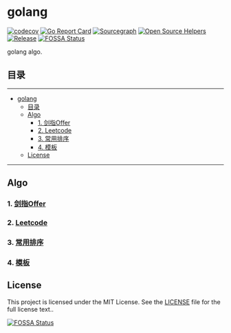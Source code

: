 # golang

[![codecov](https://codecov.io/gh/yiranzai/algo-golang/branch/master/graph/badge.svg)](https://codecov.io/gh/yiranzai/algo-golang)
[![Go Report Card](https://goreportcard.com/badge/github.com/yiranzai/algo-golang)](https://goreportcard.com/report/github.com/yiranzai/algo-golang)
[![Sourcegraph](https://sourcegraph.com/github.com/yiranzai/algo-golang/-/badge.svg)](https://sourcegraph.com/github.com/yiranzai/algo-golang?badge)
[![Open Source Helpers](https://www.codetriage.com/yiranzai/algo-golang/badges/users.svg)](https://www.codetriage.com/yiranzai/algo-golang)
[![Release](https://img.shields.io/github/release/yiranzai/algo-golang.svg?style=flat-square)](https://github.com/yiranzai/algo-golang/releases)
[![FOSSA Status](https://app.fossa.com/api/projects/git%2Bgithub.com%2Fyiranzai%2Falgo-golang.svg?type=shield)](https://app.fossa.com/projects/git%2Bgithub.com%2Fyiranzai%2Falgo-golang?ref=badge_shield)

golang algo.

## 目录

---

<!--ts-->
   * [golang](README.md#golang)
      * [目录](README.md#目录)
      * [Algo](README.md#algo)
         * [1. <a href="./offer/README.md">剑指Offer</a>](README.md#1-剑指offer)
         * [2. <a href="./leetcode/README.md">Leetcode</a>](README.md#2-leetcode)
         * [3. <a href="./sort/README.md">常用排序</a>](README.md#3-常用排序)
         * [4. <a href="./go-algorithm-pattern/README.md">模板</a>](README.md#4-模板)
      * [License](README.md#license)

<!-- Added by: runner, at: Tue May 18 02:25:02 UTC 2021 -->

<!--te-->

---

## Algo

### 1. [剑指Offer](./offer/README.md)
### 2. [Leetcode](./leetcode/README.md)
### 3. [常用排序](./sort/README.md)
### 4. [模板](./go-algorithm-pattern/README.md)

## License

This project is licensed under the MIT License.
See the [LICENSE](./LICENSE) file
for the full license text..

[![FOSSA Status](https://app.fossa.com/api/projects/git%2Bgithub.com%2Fyiranzai%2Falgo-golang.svg?type=large)](https://app.fossa.com/projects/git%2Bgithub.com%2Fyiranzai%2Falgo-golang?ref=badge_large)
